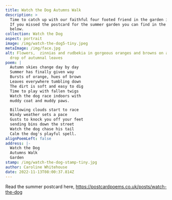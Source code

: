 ```yaml
---
title: Watch the Dog Autumns Walk
description: >
  Time to catch up with our faithful four footed friend in the garden in Autumn.
  If you missed the postcard for the summer garden you can find in the link
  below.
collection: Watch the Dog
aspect: portrait
image: /img/watch-the-dog5-tiny.jpeg
metaImage: /img/face.jpg
alt: Flowers,  zinnias and rudbekia in gorgeous oranges and browns on a back
  drop of autumnal leaves
poem: |
  Autumn skies change day by day
  Summer has finally given way
  Bursts of orange, hues of brown
  Leaves everywhere tumbling down
  The dirt is soft and easy to dig
  Time to play with fallen twigs
  Watch the dog race indoors with
  muddy coat and muddy paws.

  Billowing clouds start to race
  Windy weather sets a pace
  Gusts to knock you off your feet
  sending bins down the street
  Watch the dog chase his tail
  Calm the dog's playful spell.
alignPoemLeft: false
address: |-
  Watch the Dog
  Autumns Walk
  Garden
stamp: /img/watch-the-dog-stamp-tiny.jpg
author: Caroline Whitehouse
date: 2022-11-13T08:00:37.814Z
---
```

Read the summer postcard here, <https://postcardpoems.co.uk/posts/watch-the-dog>